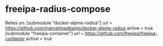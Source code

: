# freeipa-radius-compose

Relies on:
[submodule "docker-alpine-radius"]
        url = https://github.com/marcelmaatkamp/docker-alpine-radius
        active = true
[submodule "freeipa-container"]
        url = https://github.com/freeipa/freeipa-container
        active = true
